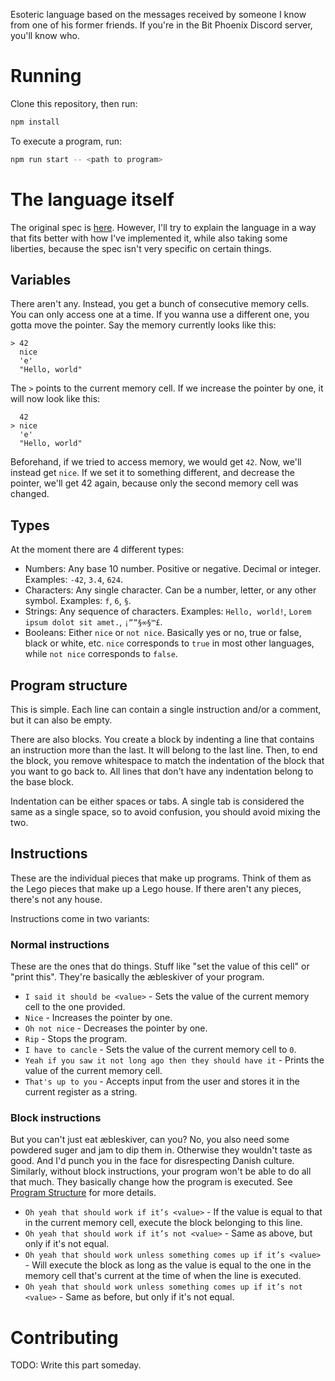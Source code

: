 Esoteric language based on the messages received by someone I know from one of his former friends. If you're in the Bit Phoenix Discord server, you'll know who.

# Running

Clone this repository, then run:
```bash
npm install
```
To execute a program, run:
```bash
npm run start -- <path to program>
```

# The language itself

The original spec is [here](https://docs.google.com/document/d/1H5gahL6ewn3uhVYLyNtz4FrBfW-hIC-oarWt_fe-TA4/edit?usp=sharing). However, I'll try to explain the language in a way that fits better with how I've implemented it, while also taking some liberties, because the spec isn't very specific on certain things.

## Variables

There aren't any. Instead, you get a bunch of consecutive memory cells. You can only access one at a time. If you wanna use a different one, you gotta move the pointer. Say the memory currently looks like this:
```
> 42
  nice
  'e'
  "Hello, world"
```

The `>` points to the current memory cell. If we increase the pointer by one, it will now look like this:
```
  42
> nice
  'e'
  "Hello, world"
```

Beforehand, if we tried to access memory, we would get `42`. Now, we'll instead get `nice`. If we set it to something different, and decrease the pointer,
we'll get 42 again, because only the second memory cell was changed.

## Types

At the moment there are 4 different types:
- Numbers: Any base 10 number. Positive or negative. Decimal or integer. Examples: `-42`, `3.4`, `624`.
- Characters: Any single character. Can be a number, letter, or any other symbol. Examples: `f`, `6`, `§`.
- Strings: Any sequence of characters. Examples: `Hello, world!`, `Lorem ipsum dolot sit amet.`, `¡““§∞§™£`.
- Booleans: Either `nice` or `not nice`. Basically yes or no, true or false, black or white, etc. `nice` corresponds to `true` in most other languages, while `not nice` corresponds to `false`.

## Program structure

This is simple. Each line can contain a single instruction and/or a comment, but it can also be empty.

There are also blocks. You create a block by indenting a line that contains an instruction more than the last. It will belong to the last line. Then, to end the block, you remove whitespace to match the indentation of the block that you want to go back to. All lines that don't have any indentation belong to the base block.

Indentation can be either spaces or tabs. A single tab is considered the same as a single space, so to avoid confusion, you should avoid mixing the two.

## Instructions

These are the individual pieces that make up programs. Think of them as the Lego pieces that make up a Lego house. If there aren't any pieces, there's not any house.

Instructions come in two variants:

### Normal instructions

These are the ones that do things. Stuff like "set the value of this cell" or "print this". They're basically the æbleskiver of your program.

- `I said it should be <value>` - Sets the value of the current memory cell to the one provided.
- `Nice` - Increases the pointer by one.
- `Oh not nice` - Decreases the pointer by one.
- `Rip` - Stops the program.
- `I have to cancle` - Sets the value of the current memory cell to `0`.
- `Yeah if you saw it not long ago then they should have it` - Prints the value of the current memory cell.
- `That's up to you` - Accepts input from the user and stores it in the current register as a string.

### Block instructions

But you can't just eat æbleskiver, can you? No, you also need some powdered suger and jam to dip them in. Otherwise they wouldn't taste as good. And I'd punch you in the face for disrespecting Danish culture. Similarly, without block instructions, your program won't be able to do all that much. They basically change how the program is executed. See [Program Structure](#program-structure) for more details.

- `Oh yeah that should work if it’s <value>` - If the value is equal to that in the current memory cell, execute the block belonging to this line.
- `Oh yeah that should work if it’s not <value>` - Same as above, but only if it's not equal.
- `Oh yeah that should work unless something comes up if it’s <value>` - Will execute the block as long as the value is equal to the one in the memory cell that's current at the time of when the line is executed.
- `Oh yeah that should work unless something comes up if it’s not <value>` - Same as before, but only if it's not equal.

# Contributing

TODO: Write this part someday. <!-- Probably not gonna happen lol. -->